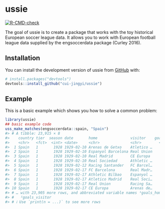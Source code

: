 
<!-- README.md is generated from README.Rmd. Please edit that file -->

# ussie

<!-- badges: start -->

[![R-CMD-check](https://github.com/cui-jingyi/ussie/actions/workflows/R-CMD-check.yaml/badge.svg)](https://github.com/cui-jingyi/ussie/actions/workflows/R-CMD-check.yaml)
<!-- badges: end -->

The goal of ussie is to create a package that works with the toy
historical European soccer league data. It allows you to work with
European football league data supplied by the engsoccerdata package
(Curley 2016).

## Installation

You can install the development version of ussie from
[GitHub](https://github.com/) with:

``` r
# install.packages("devtools")
devtools::install_github("cui-jingyi/ussie")
```

## Example

This is a basic example which shows you how to solve a common problem:

``` r
library(ussie)
## basic example code
uss_make_matches(engsoccerdata::spain, "Spain")
#> # A tibble: 23,915 × 8
#>    country tier  season date       home               visitor    goals…¹ goals…²
#>    <chr>   <fct>  <int> <date>     <chr>              <chr>        <int>   <int>
#>  1 Spain   1       1928 1929-02-10 Arenas de Getxo    Atletico …       2       3
#>  2 Spain   1       1928 1929-02-10 Espanyol Barcelona Real Union       3       2
#>  3 Spain   1       1928 1929-02-10 Real Madrid        CE Europa        5       0
#>  4 Spain   1       1928 1929-02-10 Real Sociedad      Athletic …       1       1
#>  5 Spain   1       1928 1929-02-12 Racing Santander   FC Barcel…       0       2
#>  6 Spain   1       1928 1929-02-17 FC Barcelona       Real Madr…       1       2
#>  7 Spain   1       1928 1929-02-17 Athletic Bilbao    Espanyol …       9       0
#>  8 Spain   1       1928 1929-02-17 Atletico Madrid    Real Soci…       0       3
#>  9 Spain   1       1928 1929-02-17 Real Union         Racing Sa…       3       1
#> 10 Spain   1       1928 1929-02-17 CE Europa          Arenas de…       5       2
#> # … with 23,905 more rows, and abbreviated variable names ¹​goals_home,
#> #   ²​goals_visitor
#> # ℹ Use `print(n = ...)` to see more rows
```
